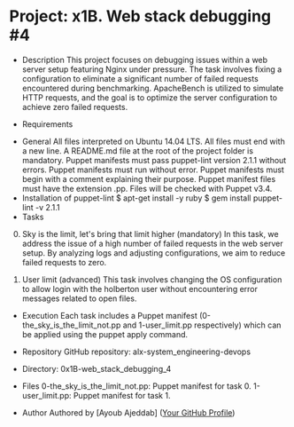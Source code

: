 
# Project: x1B. Web stack debugging #4
* Description
This project focuses on debugging issues within a web server setup featuring Nginx under pressure. The task involves fixing a configuration to eliminate a significant number of failed requests encountered during benchmarking. ApacheBench is utilized to simulate HTTP requests, and the goal is to optimize the server configuration to achieve zero failed requests.

* Requirements
+ General
All files interpreted on Ubuntu 14.04 LTS.
All files must end with a new line.
A README.md file at the root of the project folder is mandatory.
Puppet manifests must pass puppet-lint version 2.1.1 without errors.
Puppet manifests must run without error.
Puppet manifests must begin with a comment explaining their purpose.
Puppet manifest files must have the extension .pp.
Files will be checked with Puppet v3.4.
+ Installation of puppet-lint
$ apt-get install -y ruby
$ gem install puppet-lint -v 2.1.1
+ Tasks
0. Sky is the limit, let's bring that limit higher (mandatory)
In this task, we address the issue of a high number of failed requests in the web server setup. By analyzing logs and adjusting configurations, we aim to reduce failed requests to zero.

1. User limit (advanced)
This task involves changing the OS configuration to allow login with the holberton user without encountering error messages related to open files.

* Execution
Each task includes a Puppet manifest (0-the_sky_is_the_limit_not.pp and 1-user_limit.pp respectively) which can be applied using the puppet apply command.

* Repository
GitHub repository: alx-system_engineering-devops

* Directory: 0x1B-web_stack_debugging_4

* Files
0-the_sky_is_the_limit_not.pp: Puppet manifest for task 0.
1-user_limit.pp: Puppet manifest for task 1.
* Author
Authored by [Ayoub Ajeddab] ([Your GitHub Profile](https://github.com/AjeAyoub))
